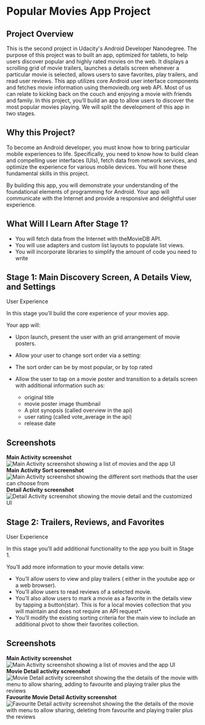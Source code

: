 # Popular Movies App Project 


## Project Overview
This is the second project in Udacity's Android Developer Nanodegree. The purpose of this project was to built an app, optimized for tablets, to help users discover popular and highly rated movies on the web. It displays a scrolling grid of movie trailers, launches a details screen whenever a particular movie is selected, allows users to save favorites, play trailers, and read user reviews. This app utilizes core Android user interface components and fetches movie information using themoviedb.org web API. 
Most of us can relate to kicking back on the couch and enjoying a movie with friends and family. In this project, you’ll build an app to allow users to discover the most popular movies playing. We will split the development of this app in two stages.

## Why this Project?

To become an Android developer, you must know how to bring particular mobile experiences to life. Specifically, you need to know how to build clean and compelling user interfaces (UIs), fetch data from network services, and optimize the experience for various mobile devices. You will hone these fundamental skills in this project.

By building this app, you will demonstrate your understanding of the foundational elements of programming for Android. Your app will communicate with the Internet and provide a responsive and delightful user experience.

## What Will I Learn After Stage 1?

-    You will fetch data from the Internet with theMovieDB API.
-    You will use adapters and custom list layouts to populate list views.
-    You will incorporate libraries to simplify the amount of code you need to write

## Stage 1:  Main Discovery Screen, A Details View, and Settings
User Experience

In this stage you’ll build the core experience of your movies app.

Your app will:

-    Upon launch, present the user with an grid arrangement of movie posters.
-    Allow your user to change sort order via a setting:

-    The sort order can be by most popular, or by top rated

-    Allow the user to tap on a movie poster and transition to a details screen with additional information such as:

     - original title
     - movie poster image thumbnail
     - A plot synopsis (called overview in the api)
     - user rating (called vote_average in the api)
     - release date

## Screenshots
**Main Activity screenshot**  
![Main Activity screenshot showing a list of movies and the app UI](screenshots/stage1_1.png)  
**Main Activity Sort screenshot**  
![Main Activity screenshot showing the different sort methods that the user can choose from](screenshots/stage1_2.png)  
**Detail Activity screenshot**  
![Detail Activity screenshot showing the movie detail and the customized UI](screenshots/stage1_3.png)  

## Stage 2: Trailers, Reviews, and Favorites
User Experience

In this stage you’ll add additional functionality to the app you built in Stage 1.

You’ll add more information to your movie details view:

-    You’ll allow users to view and play trailers ( either in the youtube app or a web browser).
-    You’ll allow users to read reviews of a selected movie.
-    You’ll also allow users to mark a movie as a favorite in the details view by tapping a button(star). This is for a local movies collection that you will maintain and does not require an API request*.
-    You’ll modify the existing sorting criteria for the main view to include an additional pivot to show their favorites collection.


## Screenshots
**Main Activity screenshot**  
![Main Activity screenshot showing a list of movies and the app UI](screenshots/stage2_1.png)  
**Movie Detail activity screenshot**  
![Movie Detail activity screenshot showing the the details of the movie with menu to allow sharing, adding to favourite and playing trailer plus the reviews](screenshots/stage2_2.png)  
**Favourite Movie Detail Activity screenshot**  
![Favourite Detail activity screenshot showing the the details of the movie with menu to allow sharing, deleting from favourite and playing trailer plus the reviews](screenshots/stage2_3.png)  




